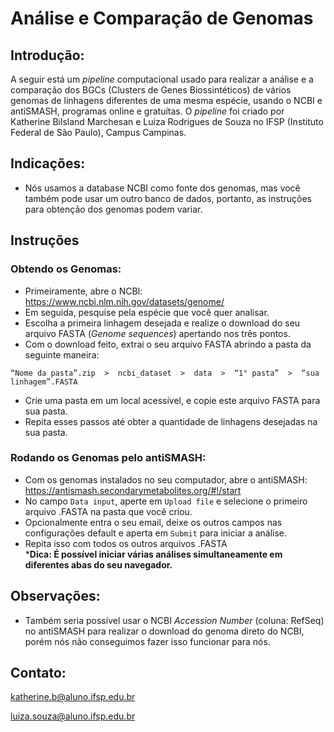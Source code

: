 # Análise e Comparação de Genomas
## Introdução:

A seguir está um _pipeline_ computacional usado para realizar a análise e a comparação dos BGCs (Clusters de Genes Biossintéticos) de vários genomas de linhagens diferentes de uma mesma espécie, usando o NCBI e antiSMASH, programas online e gratuítas. O _pipeline_ foi criado por Katherine Bilsland Marchesan e Luiza Rodrigues de Souza no IFSP (Instituto Federal de São Paulo), Campus Campinas.

## Indicações:
- Nós usamos a database NCBI como fonte dos genomas, mas você também pode usar um outro banco de dados, portanto, as instruções para obtenção dos genomas podem variar.

## Instruções
### Obtendo os Genomas:
- Primeiramente, abre o NCBI: https://www.ncbi.nlm.nih.gov/datasets/genome/
- Em seguida, pesquise pela espécie que você quer analisar.
- Escolha a primeira linhagem desejada e realize o download do seu arquivo FASTA (_Genome sequences_) apertando nos três pontos.
- Com o download feito, extrai o seu arquivo FASTA abrindo a pasta da seguinte maneira:
```
“Nome da pasta”.zip  >  ncbi_dataset  >  data  >  “1° pasta”  >  “sua linhagem”.FASTA
```
- Crie uma pasta em um local acessível, e copie este arquivo FASTA para sua pasta.
- Repita esses passos até obter a quantidade de linhagens desejadas na sua pasta.
### Rodando os Genomas pelo antiSMASH:
- Com os genomas instalados no seu computador, abre o antiSMASH: https://antismash.secondarymetabolites.org/#!/start
- No campo ```Data input```, aperte em ```Upload file``` e selecione o primeiro arquivo .FASTA na pasta que você criou.
- Opcionalmente entra o seu email, deixe os outros campos nas configurações default e aperta em ```Submit``` para iniciar a análise.
- Repita isso com todos os outros arquivos .FASTA\
***Dica: É possível iniciar várias análises simultaneamente em diferentes abas do seu navegador.**


## Observações:
- Também seria possível usar o NCBI _Accession Number_ (coluna: RefSeq) no antiSMASH  para realizar o download do genoma direto do NCBI, porém nós não conseguimos fazer isso funcionar para nós.

## Contato:
katherine.b@aluno.ifsp.edu.br

luiza.souza@aluno.ifsp.edu.br
